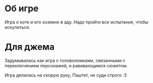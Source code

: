 # Об игре
Игра о коте и его хозяине в аду. Надо пройти все испытания, чтобы искупиться.

# Для джема
Задумывалась как игра с головоломками, связанными с переключением персонажей, и равивающимся сюжетом.

Игра делалась на скорую руку, Паштет, не суди строго :3
